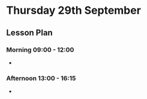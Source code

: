 # Thursday 29th September

## Lesson Plan

### Morning 09:00 - 12:00

+ 

### Afternoon 13:00 - 16:15

+ 
